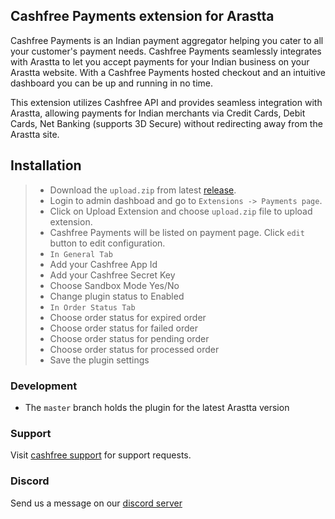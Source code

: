 ## Cashfree Payments extension for Arastta

Cashfree Payments is an Indian payment aggregator helping you cater to all your customer's payment needs. Cashfree Payments seamlessly integrates with Arastta to let you accept payments for your Indian business on your Arastta website. With a Cashfree Payments hosted checkout and an intuitive dashboard you can be up and running in no time.

This extension utilizes Cashfree API and provides seamless integration with Arastta, allowing payments for Indian merchants via Credit Cards, Debit Cards, Net Banking (supports 3D Secure) without redirecting away from the Arastta site.

## Installation

> - Download the `upload.zip` from latest [release](https://github.com/cashfree/arastta/releases).
> - Login to admin dashboad and go to `Extensions -> Payments page`.
> - Click on Upload Extension and choose `upload.zip` file to upload extension.
> - Cashfree Payments will be listed on payment page. Click `edit` button to edit configuration.
> - `In General Tab`
> - Add your Cashfree App Id
> - Add your Cashfree Secret Key
> - Choose Sandbox Mode Yes/No
> - Change plugin status to Enabled
> - `In Order Status Tab`
> - Choose order status for expired order
> - Choose order status for failed order
> - Choose order status for pending order
> - Choose order status for processed order
> - Save the plugin settings

### Development

-   The `master` branch holds the plugin for the latest Arastta version

### Support

Visit [cashfree support](https://www.cashfree.com/en/report-issue) for support requests.

### Discord
Send us a message on our [discord server](https://discord.gg/Mrs2je75f9)
 
